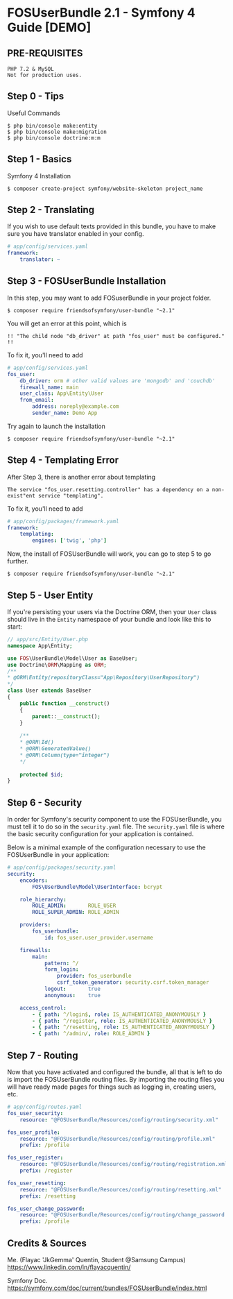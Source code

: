 # FOSUserBundle 2.1 - Symfony 4 Guide [DEMO]

## PRE-REQUISITES

	PHP 7.2 & MySQL
	Not for production uses.

## Step 0 - Tips
Useful Commands
	
	$ php bin/console make:entity
	$ php bin/console make:migration
	$ php bin/console doctrine:m:m	


## Step 1 - Basics
Symfony 4 Installation
		
	$ composer create-project symfony/website-skeleton project_name	
		
## Step 2 - Translating
If you wish to use default texts provided in this bundle, you have to make sure you have translator enabled in your config.

```yaml
# app/config/services.yaml
framework:
    translator: ~
```	


## Step 3 - FOSUserBundle Installation
In this step, you may want to add FOSuserBundle in your project folder.
		
	$ composer require friendsofsymfony/user-bundle "~2.1"

You will get an error at this point, which is 
		
	!! "The child node "db_driver" at path "fos_user" must be configured." !!
		
To fix it, you'll need to add 

```yaml
# app/config/services.yaml	
fos_user:
    db_driver: orm # other valid values are 'mongodb' and 'couchdb'
    firewall_name: main
    user_class: App\Entity\User 
    from_email:
        address: noreply@example.com
        sender_name: Demo App
```

Try again to launch the installation 

	$ composer require friendsofsymfony/user-bundle "~2.1"

## Step 4 - Templating Error
After Step 3, there is another error about templating
		
	The service "fos_user.resetting.controller" has a dependency on a non-exist"ent service "templating".  
	
To fix it, you'll need to add
	
```yaml
# app/config/packages/framework.yaml
framework:
    templating:
        engines: ['twig', 'php']
```

Now, the install of FOSUserBundle will work, you can go to step 5 to go further.
	
	$ composer require friendsofsymfony/user-bundle "~2.1"


## Step 5 - User Entity 
If you're persisting your users via the Doctrine ORM, then your `User` class should live in the `Entity` namespace of your bundle and look like this to start:

```php
// app/src/Entity/User.php
namespace App\Entity;

use FOS\UserBundle\Model\User as BaseUser;
use Doctrine\ORM\Mapping as ORM;
/**
* @ORM\Entity(repositoryClass="App\Repository\UserRepository")
*/
class User extends BaseUser
{
    public function __construct()
	{
		parent::__construct();
	}
	
	/**
	* @ORM\Id()
	* @ORM\GeneratedValue()
	* @ORM\Column(type="integer")
	*/
	
	protected $id;
}

```

	
## Step 6 - Security 
In order for Symfony's security component to use the FOSUserBundle, you must tell it to do so in the  `security.yaml` file. The  `security.yaml` file is where the basic security configuration for your application is contained.

Below is a minimal example of the configuration necessary to use the FOSUserBundle in your application:

```yaml
# app/config/packages/security.yaml
security:
    encoders:
        FOS\UserBundle\Model\UserInterface: bcrypt

    role_hierarchy:
        ROLE_ADMIN:       ROLE_USER
        ROLE_SUPER_ADMIN: ROLE_ADMIN

    providers:
        fos_userbundle:
            id: fos_user.user_provider.username

    firewalls:
        main:
            pattern: ^/
            form_login:
                provider: fos_userbundle
                csrf_token_generator: security.csrf.token_manager
            logout:       true
            anonymous:    true

    access_control:
        - { path: ^/login$, role: IS_AUTHENTICATED_ANONYMOUSLY }
        - { path: ^/register, role: IS_AUTHENTICATED_ANONYMOUSLY }
        - { path: ^/resetting, role: IS_AUTHENTICATED_ANONYMOUSLY }
        - { path: ^/admin/, role: ROLE_ADMIN }
```


## Step 7 - Routing 
Now that you have activated and configured the bundle, all that is left to do is import the FOSUserBundle routing files.
By importing the routing files you will have ready made pages for things such as logging in, creating users, etc.

```yaml
# app/config/routes.yaml
fos_user_security:
    resource: "@FOSUserBundle/Resources/config/routing/security.xml"

fos_user_profile:
    resource: "@FOSUserBundle/Resources/config/routing/profile.xml"
    prefix: /profile

fos_user_register:
    resource: "@FOSUserBundle/Resources/config/routing/registration.xml"
    prefix: /register

fos_user_resetting:
    resource: "@FOSUserBundle/Resources/config/routing/resetting.xml"
    prefix: /resetting

fos_user_change_password:
    resource: "@FOSUserBundle/Resources/config/routing/change_password.xml"
    prefix: /profile
```

## Credits & Sources

Me. (Flayac 'JkGemma' Quentin, Student @Samsung Campus)
https://www.linkedin.com/in/flayacquentin/

Symfony Doc. https://symfony.com/doc/current/bundles/FOSUserBundle/index.html
